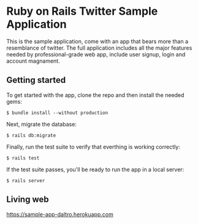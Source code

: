 # Ruby on Rails Twitter Sample Application

This is the sample application, come with an app that bears more than a resemblance of twitter.
The full application includes all the major features needed by professional-grade web app, include user signup, login and account magnament.

## Getting started

To get started with the app, clone the repo and then install the needed gems:

```
$ bundle install --without production
```

Next, migrate the database:

```
$ rails db:migrate
```

Finally, run the test suite to verify that everthing is working correctly:

```
$ rails test
```

If the test suite passes, you'll  be ready to run the app in a local server:

```
$ rails server
```

## Living web 

https://sample-app-daltro.herokuapp.com
